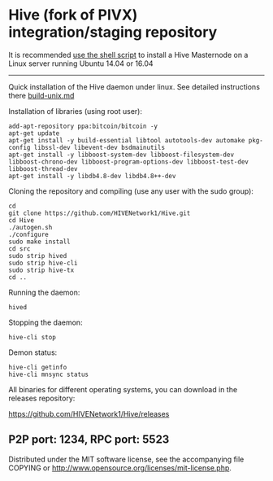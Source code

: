 Hive (fork of PIVX) integration/staging repository
======================================


It is recommended [use the shell script](https://github.com/HIVENetwork1/HIVE/blob/master/setupmn.sh) to install a Hive Masternode on a Linux server running Ubuntu 14.04 or 16.04

***

Quick installation of the Hive daemon under linux. See detailed instructions there [build-unix.md](build-unix.md)

Installation of libraries (using root user):

    add-apt-repository ppa:bitcoin/bitcoin -y
    apt-get update
    apt-get install -y build-essential libtool autotools-dev automake pkg-config libssl-dev libevent-dev bsdmainutils
    apt-get install -y libboost-system-dev libboost-filesystem-dev libboost-chrono-dev libboost-program-options-dev libboost-test-dev libboost-thread-dev
    apt-get install -y libdb4.8-dev libdb4.8++-dev

Cloning the repository and compiling (use any user with the sudo group):

    cd
    git clone https://github.com/HIVENetwork1/Hive.git
    cd Hive
    ./autogen.sh
    ./configure
    sudo make install
    cd src
    sudo strip hived
    sudo strip hive-cli
    sudo strip hive-tx
    cd ..

Running the daemon:

    hived 

Stopping the daemon:

    hive-cli stop

Demon status:

    hive-cli getinfo
    hive-cli mnsync status

All binaries for different operating systems, you can download in the releases repository:

https://github.com/HIVENetwork1/Hive/releases

P2P port: 1234, RPC port: 5523
-
Distributed under the MIT software license, see the accompanying file COPYING or http://www.opensource.org/licenses/mit-license.php.
